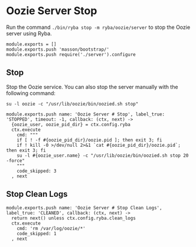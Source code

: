 
# Oozie Server Stop

Run the command `./bin/ryba stop -m ryba/oozie/server` to stop the Oozie
server using Ryba.

    module.exports = []
    module.exports.push 'masson/bootstrap/'
    module.exports.push require('./server').configure

## Stop

Stop the Oozie service. You can also stop the server manually with the
following command:

```
su -l oozie -c "/usr/lib/oozie/bin/oozied.sh stop"
```

    module.exports.push name: 'Oozie Server # Stop', label_true: 'STOPPED', timeout: -1, callback: (ctx, next) ->
      {oozie_user, oozie_pid_dir} = ctx.config.ryba
      ctx.execute
        cmd: """
        if [ ! -f #{oozie_pid_dir}/oozie.pid ]; then exit 3; fi
        if ! kill -0 >/dev/null 2>&1 `cat #{oozie_pid_dir}/oozie.pid`; then exit 3; fi
        su -l #{oozie_user.name} -c "/usr/lib/oozie/bin/oozied.sh stop 20 -force"
        """
        code_skipped: 3
      , next

## Stop Clean Logs

    module.exports.push name: 'Oozie Server # Stop Clean Logs', label_true: 'CLEANED', callback: (ctx, next) ->
      return next() unless ctx.config.ryba.clean_logs
      ctx.execute
        cmd: 'rm /var/log/oozie/*'
        code_skipped: 1
      , next
